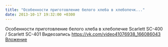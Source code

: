 ```yaml
---
title: "Особенности приготовление белого хлеба в хлебопечк..."
date: 2013-10-17 19:32:00 +0300
---
```


Особенности приготовление белого хлеба в хлебопечке Scarlett SC-400 / Scarlett SC-401
Видеозапись
<a class="vk-attach" href="https://vk.com/video41076938_166086043">https://vk.com/video41076938_166086043</a>
<a class="vk-attach" href="https://vk.com/video41076938_166086043">Вложение</a>
